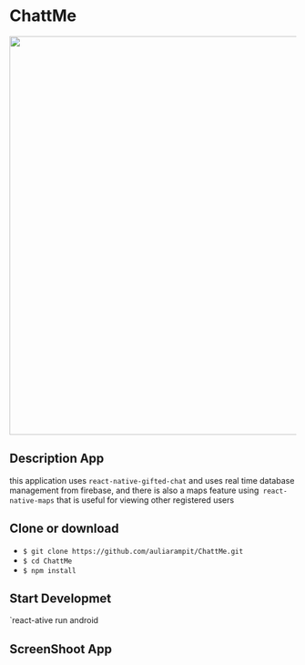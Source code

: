 # ChattMe
<img src="https://www.futuremind.com/m/cache/c8/15/c8150d863e584ed42ccfbdc3f3f1aa3a.jpg" width="700" />

## Description App
this application uses `react-native-gifted-chat` and uses real time database management from firebase, and there is also a maps feature using` react-native-maps` that is useful for viewing other registered users

## Clone or download

- `$ git clone https://github.com/auliarampit/ChattMe.git`
- `$ cd ChattMe`
- `$ npm install`

## Start Developmet
`react-ative run android

## ScreenShoot App
<img src=''>

